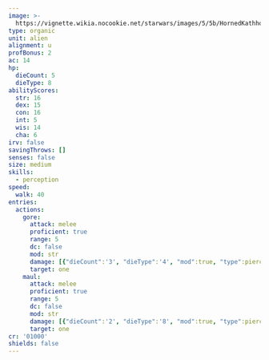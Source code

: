 ```yaml
---
image: >-
  https://vignette.wikia.nocookie.net/starwars/images/5/5b/HornedKathhound.jpg/revision/latest/scale-to-width-down/448?cb=20091107052416
type: organic
unit: alien
alignment: u
profBonus: 2
ac: 14
hp:
  dieCount: 5
  dieType: 8
abilityScores:
  str: 16
  dex: 15
  con: 16
  int: 5
  wis: 14
  cha: 6
irv: false
savingThrows: []
senses: false
size: medium
skills:
  - perception
speed:
  walk: 40
entries:
  actions:
    gore:
      attack: melee
      proficient: true
      range: 5
      dc: false
      mod: str
      damage: [{"dieCount":'3', "dieType":'4', "mod":true, "type":piercing}]
      target: one
    maul:
      attack: melee
      proficient: true
      range: 5
      dc: false
      mod: str
      damage: [{"dieCount":'2', "dieType":'8', "mod":true, "type":piercing}]
      target: one
cr: '01000'
shields: false
---
```

